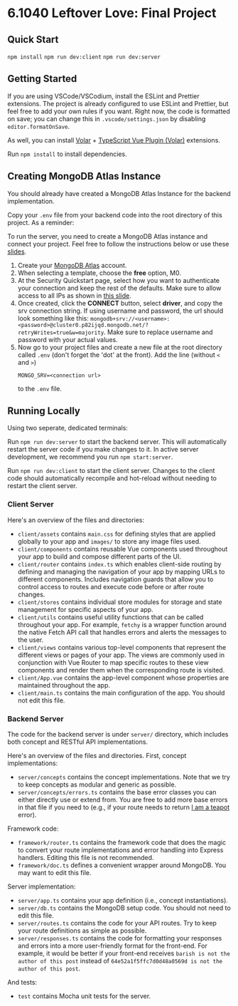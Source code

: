 # 6.1040 Leftover Love: Final Project

## Quick Start

`npm install`
`npm run dev:client`
`npm run dev:server`

## Getting Started

If you are using VSCode/VSCodium, install the ESLint and Prettier extensions.
The project is already configured to use ESLint and Prettier,
but feel free to add your own rules if you want.
Right now, the code is formatted on save; you can change this in `.vscode/settings.json`
by disabling `editor.formatOnSave`.

As well, you can install [Volar](https://marketplace.visualstudio.com/items?itemName=Vue.volar) + [TypeScript Vue Plugin (Volar)](https://marketplace.visualstudio.com/items?itemName=Vue.vscode-typescript-vue-plugin) extensions.

Run `npm install` to install dependencies.

## Creating MongoDB Atlas Instance
You should already have created a MongoDB Atlas Instance for the backend implementation.

Copy your `.env` file from your backend code into the root directory of this project. As a reminder:

To run the server, you need to create a MongoDB Atlas instance and connect your project. Feel free to follow the instructions below or use these [slides](https://docs.google.com/presentation/d/1HJ4Lz1a2IH5oKu21fQGYgs8G2irtMqnVI9vWDheGfKM/edit?usp=sharing).
1. Create your [MongoDB Atlas](https://www.mongodb.com/cloud/atlas/register) account.
2. When selecting a template, choose the __free__ option, M0.
4. At the Security Quickstart page, select how you want to authenticate your connection and keep the rest of the defaults. Make sure to allow access to all IPs as shown in [this slide](https://docs.google.com/presentation/d/1HJ4Lz1a2IH5oKu21fQGYgs8G2irtMqnVI9vWDheGfKM/edit#slide=id.g167b96ecbf8_0_0).
5. Once created, click the __CONNECT__ button, select __driver__, and copy the srv connection string. If using username and password, the url should look something like this: `mongodb+srv://<username>:<password>@cluster0.p82ijqd.mongodb.net/?retryWrites=true&w=majority`. Make sure to replace username and password with your actual values.
6. Now go to your project files and create a new file at the root directory called `.env` (don't forget the 'dot' at the front). Add the line (without `<` and `>`)
    ```
    MONGO_SRV=<connection url>
    ```
    to the `.env` file. 

## Running Locally
Using two seperate, dedicated terminals:

Run `npm run dev:server` to start the backend server.
This will automatically restart the server code if you make changes to it.
In active server development, we recommend you run `npm start:server`.

Run `npm run dev:client` to start the client server.
Changes to the client code should automatically recompile and hot-reload without needing to restart the client server.

### Client Server
Here's an overview of the files and directories:
- `client/assets` contains `main.css` for defining styles that are applied globally to your app and `images/` to store any image files used. 
- `client/components` contains reusable Vue components used throughout your app to build and compose different parts of the UI.
- `client/router` contains `index.ts` which enables client-side routing by defining and managing the navigation of your app by mapping URLs to different components. Includes navigation guards that allow you to control access to routes and execute code before or after route changes.
- `client/stores` contains individual store modules for storage and state management for specific aspects of your app.
- `client/utils` contains useful utility functions that can be called throughout your app. For example, `fetchy` is a wrapper function around the native Fetch API call that handles errors and alerts the messages to the user.
- `client/views` contains various top-level components that represent the different views or pages of your app. The views are commonly used in conjunction with Vue Router to map specific routes to these view components and render them when the corresponding route is visited.
- `client/App.vue` contains the app-level component whose properties are maintained throughout the app.
- `client/main.ts` contains the main configuration of the app. You should not edit this file.

### Backend Server
The code for the backend server is under `server/` directory,
which includes both concept and RESTful API implementations.

Here's an overview of the files and directories.
First, concept implementations:
- `server/concepts` contains the concept implementations.
Note that we try to keep concepts as modular and generic as possible.
- `server/concepts/errors.ts` contains the base error classes you can
either directly use or extend from. You are free to add more base errors
in that file if you need to
(e.g., if your route needs to return [I am a teapot](https://developer.mozilla.org/en-US/docs/Web/HTTP/Status/418) error).

Framework code:

- `framework/router.ts` contains the framework code that does the magic to convert your
route implementations and error handling into Express handlers.
Editing this file is not recommended.
- `framework/doc.ts` defines a convenient wrapper around MongoDB. You may want to edit this file.

Server implementation:

- `server/app.ts` contains your app definition (i.e., concept instantiations).
- `server/db.ts` contains the MongoDB setup code. You should not need to edit this file.
- `server/routes.ts` contains the code for your API routes.
Try to keep your route definitions as simple as possible.
- `server/responses.ts` contains the code for formatting your responses and errors
into a more user-friendly format for the front-end. For example, it would be better
if your front-end receives `barish is not the author of this post` instead of
`64e52a1f5ffc7d0d48a0569d is not the author of this post`.

And tests:

- `test` contains Mocha unit tests for the server.
